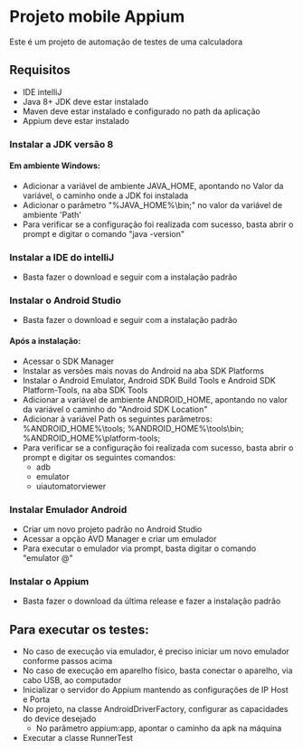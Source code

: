 # Projeto mobile Appium

Este é um projeto de automação de testes de uma calculadora

## Requisitos
 * IDE intelliJ
 * Java 8+ JDK deve estar instalado
 * Maven deve estar instalado e configurado no path da aplicação
 * Appium deve estar instalado


### Instalar a JDK versão 8

#### Em ambiente Windows:
 * Adicionar a variável de ambiente JAVA_HOME, apontando no Valor da variável, o caminho onde a JDK foi instalada
 * Adicionar o parâmetro "%JAVA_HOME%\bin;" no valor da variável de ambiente 'Path'
 * Para verificar se a configuração foi realizada com sucesso, basta abrir o prompt e digitar o comando "java -version"

### Instalar a IDE do intelliJ
 * Basta fazer o download e seguir com a instalação padrão

### Instalar o Android Studio
 * Basta fazer o download e seguir com a instalação padrão
#### Após a instalação:
 * Acessar o SDK Manager
 * Instalar as versões mais novas do Android na aba SDK Platforms
 * Instalar o Android Emulator, Android SDK Build Tools e Android SDK Platform-Tools, na aba SDK Tools
 * Adicionar a variável de ambiente ANDROID_HOME, apontando no valor da variável o caminho do "Android SDK Location"
 * Adicionar à variável Path os seguintes parâmetros: %ANDROID_HOME%\tools; %ANDROID_HOME%\tools\bin; %ANDROID_HOME%\platform-tools;
 * Para verificar se a configuração foi realizada com sucesso, basta abrir o prompt e digitar os seguintes comandos:
   * adb
   * emulator
   * uiautomatorviewer

### Instalar Emulador Android
 * Criar um novo projeto padrão no Android Studio
 * Acessar a opção AVD Manager e criar um emulador
 * Para executar o emulador via prompt, basta digitar o comando "emulator @<nome do emulador>"

### Instalar o Appium
 * Basta fazer o download da última release e fazer a instalação padrão

## Para executar os testes:
 * No caso de execução via emulador, é preciso iniciar um novo emulador conforme passos acima
 * No caso de execução em aparelho físico, basta conectar o aparelho, via cabo USB, ao computador
 * Inicializar o servidor do Appium mantendo as configurações de IP Host e Porta
 * No projeto, na classe AndroidDriverFactory, configurar as capacidades do device desejado
   * No parâmetro appium:app, apontar o caminho da apk na máquina
 * Executar a classe RunnerTest
